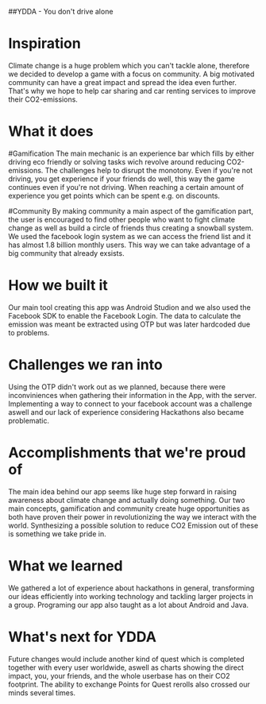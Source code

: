 ##YDDA - You don't drive alone

# Inspiration
Climate change is a huge problem which you can't tackle alone, therefore we decided to develop a game with a focus on community. A big motivated community can have a great impact and spread the idea even further. That's why we hope to help car sharing and car renting services to improve their CO2-emissions.

# What it does
#Gamification
The main mechanic is an experience bar which fills by either driving eco friendly or solving tasks wich revolve around reducing CO2-emissions. The challenges help to disrupt the monotony. Even if you're not driving, you get experience if your friends do well, this way the game continues even if you're not driving. When reaching a certain amount of experience you get points which can be spent e.g. on discounts.

#Community
By making community a main aspect of the gamification part, the user is encouraged to find other people who want to fight climate change as well as build a circle of friends thus creating a snowball system. We used the facebook login system as we can access the friend list and it has almost 1.8 billion monthly users. This way we can take advantage of a big community that already exsists.

# How we built it
Our main tool creating this app was Android Studion and we also used the Facebook SDK to enable the Facebook Login. The data to calculate the emission was meant be extracted using OTP but was later hardcoded due to problems.

# Challenges we ran into
Using the OTP didn't work out as we planned, because there were inconviniences when gathering their information in the App, with the server. Implementing a way to connect to your facebook account was a challenge aswell and our lack of experience considering Hackathons also became problematic.

# Accomplishments that we're proud of
The main idea behind our app seems like huge step forward in raising awareness about climate change and actually doing something.       Our two main concepts, gamification and community create huge opportunities as both have proven their power in revolutionizing          the way we interact with the world. Synthesizing a possible solution to reduce CO2 Emission out of these is something we take pride in.

# What we learned
We gathered a lot of experience about hackathons in general, transforming our ideas efficiently into working technology and tackling larger projects in a group. Programing our app also taught as a lot about Android and Java.

# What's next for YDDA
Future changes would include another kind of quest which is completed together with every user worldwide, aswell as charts showing the direct impact, you, your friends, and the whole userbase has on their CO2 footprint. The ability to exchange Points for Quest rerolls also crossed our minds several times. 
